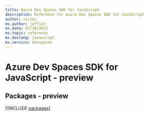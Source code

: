 ```yaml
---
title: Azure Dev Spaces SDK for JavaScript
description: Reference for Azure Dev Spaces SDK for JavaScript
author: xirzec
ms.author: jeffish
ms.data: 07/18/2023
ms.topic: reference
ms.devlang: javascript
ms.service: devspaces
---
```

# Azure Dev Spaces SDK for JavaScript - preview
## Packages - preview
[!INCLUDE [packages](dev-spaces-index.md)]